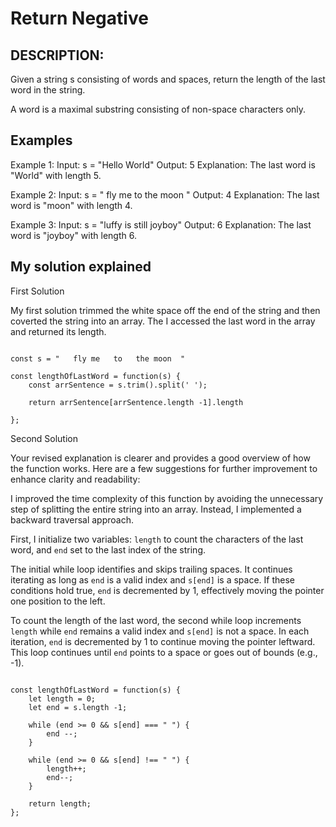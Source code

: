 # Return Negative

## DESCRIPTION:
Given a string s consisting of words and spaces, return the length of the last word in the string.

A word is a maximal substring consisting of non-space characters only.
 
## Examples
Example 1:
Input: s = "Hello World"
Output: 5
Explanation: The last word is "World" with length 5.

Example 2:
Input: s = "   fly me   to   the moon  "
Output: 4
Explanation: The last word is "moon" with length 4.

Example 3:
Input: s = "luffy is still joyboy"
Output: 6
Explanation: The last word is "joyboy" with length 6.

## My solution explained

First Solution

My first solution trimmed the white space off the end of the string and then coverted the string into an array. The I accessed the last word in the array and returned its length.


```

const s = "   fly me   to   the moon  "

const lengthOfLastWord = function(s) {
    const arrSentence = s.trim().split(' ');
   
    return arrSentence[arrSentence.length -1].length
    
};

```

Second Solution

Your revised explanation is clearer and provides a good overview of how the function works. Here are a few suggestions for further improvement to enhance clarity and readability:

I improved the time complexity of this function by avoiding the unnecessary step of splitting the entire string into an array. Instead, I implemented a backward traversal approach.

First, I initialize two variables: `length` to count the characters of the last word, and `end` set to the last index of the string.

The initial while loop identifies and skips trailing spaces. It continues iterating as long as `end` is a valid index and `s[end]` is a space. If these conditions hold true, `end` is decremented by 1, effectively moving the pointer one position to the left.

To count the length of the last word, the second while loop increments `length` while `end` remains a valid index and `s[end]` is not a space. In each iteration, `end` is decremented by 1 to continue moving the pointer leftward. This loop continues until `end` points to a space or goes out of bounds (e.g., -1).


```

const lengthOfLastWord = function(s) {
    let length = 0;
    let end = s.length -1;

    while (end >= 0 && s[end] === " ") {
        end --;
    }

    while (end >= 0 && s[end] !== " ") {
        length++;
        end--;
    }

    return length;
};

```
